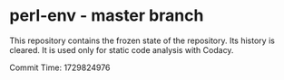 # perl-env - master branch

This repository contains the frozen state of the repository.
Its history is cleared. It is used only for static code
analysis with Codacy.

Commit Time: 1729824976